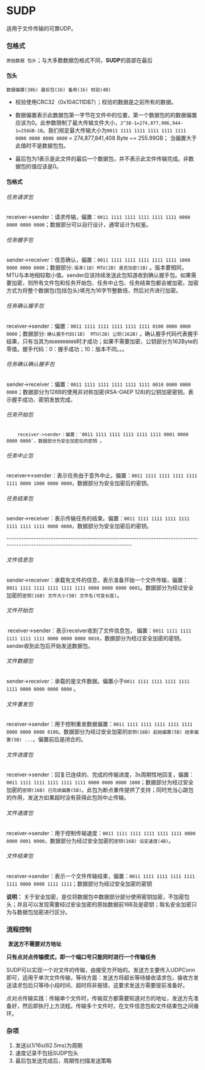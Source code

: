 # SUDP

适用于文件传输的可靠UDP。

### 包格式

​      `原始数据 包头`；与大多数数据包格式不同，**SUDP**的首部在最后

#### 包头

`数据偏置(38b) 最后包(1b) 备用(1b) 校验(4B) `

- 校验使用CRC32（0x104C11DB7）；校验的数据是之前所有的数据。

- 数据偏置表示此数据包第一字节在文件中的位置，第一个数据包的的数据偏置应该为0。此参数限制了最大传输文件大小，`2^38-1=274,877,906,944-1=256GB-1B`。我们规定最大传输大小为`0011 1111 1111 1111 1111 1111 0000 0000 0000 0000` = 274,877,841,408 Byte ~= 255.99GB； 当偏置大于此值时不是数据包包。

- 最后包为1表示是此文件的最后一个数据包，并不表示此文件传输完成。非数据包的值应该是0。

  

#### 包格式



###### 任务请求包

​		receiver->sender：请求传输，偏置：`0011 1111 1111 1111 1111 1111 0000 0000 0000 0000`；数据部分可以自行设计，通常设计为权鉴。

###### 任务握手包

​		sender->receiver：信息确认，偏置：`0011 1111 1111 1111 1111 1111 1000 0000 0000 0000`；数据部分:    `版本(1B) MTU(2B) 是否加密(1B)` 。版本要相同，MTU与本地相较取小值。sender应该持续发送此包知道收到确认握手包。如果需要加密，则所有文件包和任务开始包、任务中止包、任务结束包都会被加密。加密方式为将整个数据包(包括包头)填充为16字节整数倍，然后对齐进行加密。

###### 任务确认握手包

​		receiver->sender：偏置：`0011 1111 1111 1111 1111 1111 0100 0000 0000 0000`；数据部分:    `确认握手代码(1B)  MTU(2B) 公钥(162B)` 。确认握手代码代表握手结果，只有当其为`0b00000000`时才成功；如果不需要加密，公钥部分为162Byte的零值。握手代码：0：握手成功；10：版本不同。。。

###### 任务确认确认握手包

​		sender->receiver：偏置：`0011 1111 1111 1111 1111 1111 0010 0000 0000 0000`；数据部分为128B的使用非对称加密(RSA-OAEP 128)的公钥加密密钥。表示握手成功、密钥发放完成<font color="red">。</font>

###### 任务开始包

 		receiver->sender：偏置：`0011 1111 1111 1111 1111 1111 0001 0000 0000 0000`，数据部分为安全加密后的密钥 。

###### 任务中止包

​		receiver<->sender：表示任务由于意外中止，偏置：`0011 1111 1111 1111 1111 1111 0000 1000 0000 0000`，数据部分为安全加密后的密钥。

###### 任务结束包

​		sender->receiver：表示传输任务的结束。偏置：`0011 1111 1111 1111 1111 1111 1111 1111 0000 0000`，数据部分为安全加密后的密钥。

​                                     ---------------------------------------------------------------------------------------------------------------------------------

######  文件信息包

​    	sender->receiver：承载有文件的信息，表示准备开始一个文件传输，偏置：`0011 1111 1111 1111 1111 1111 0000 0000 0000 0001`。数据部分为经过安全加密的`密钥(16B) 文件大小(5B) 文件名(可变长度)`。

###### 文件开始包

​		receiver->sender：表示receiver收到了文件信息包， 偏置：`0011 1111 1111 1111 1111 1111 0000 0000 0000 0010`，数据部分为经过安全加密的密钥。sender收到此包后开始发送数据包。

###### 文件数据包

​    	sender->receiver：承载的是文件数据。偏置小于`0011 1111 1111 1111 1111 1111 0000 0000 0000 0000` 。

###### 文件重发包

​		receiver->sender：用于控制重发数据偏置：`0011 1111 1111 1111 1111 1111 0000 0000 0000 0100`。数据部分为经过安全加密的`密钥(16B) 起始偏置(5B) 结束偏置(5B) ...`。偏置前后是闭合的。

###### 文件进度包

​		receiver->sender：回复已连续的、完成的传输进度，3s周期性地回复，偏置：`0011 1111 1111 1111 1111 1111 0000 0000 0000 1000`；数据部分为经过安全加密的`密钥(16B) 已完成偏置(5B)`。此包为断点重传提供了支持；同时充当心跳包的作用，发送方如果超时没有获得此包则中止传输。

###### 文件速度包

​		receiver->sender：用于控制传输速度：`0011 1111 1111 1111 1111 1111 0000 0000 0001 0000`，数据部分为经过安全加密的`密钥(16B) 设定速度(4B)`。

###### 文件结束包

​		receiver->sender：表示一个文件传输结束，偏置：`0011 1111 1111 1111 1111 1111 0000 0000 1111 1111`；数据部分为经过安全加密的密钥

**说明：** 关于安全加密，是仅将数据包中数据部分部分使用密钥加密，不加密包头；并且可以发现需要经过安全加密的原始数据前16B及是密钥；取名安全加密只为与数据包加密进行区分。







###  流程控制

​		**发送方不需要对方地址**

​		**只有点对点传输模式，即一个端口号只能同时进行一个传输任务**



​		SUDP可以实现一个对文件的传输，由接受方开始的。发送方主要传入UDPConn即可，适用于单次文件传输，等待方面：发送方将超长等待接收请求包，接收方发送请求包后只等待小段时间、超时将非报错，这要求发送方需要提前准备好。

​		点对点传输实践：传输单个文件时，传输双方都需要知道对方的地址，发送方先准备好，然后即执行上方流程。传输多个文件时，在文件信息包和文件结束包之间循环。



### 杂项

1. 发送以1/16s(62.5ms)为周期
2. 速度记录不包括SUDP包头
3. 最后包发送完成后，周期性扫描发送策略